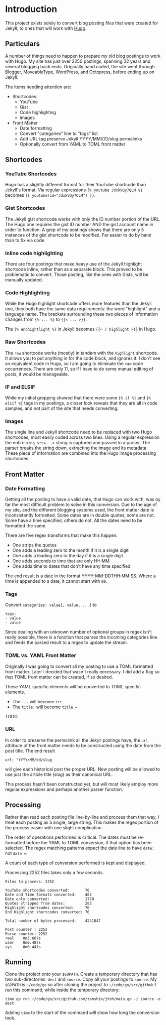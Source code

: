 # Introduction
This project exists solely to convert blog posting files that were created for Jekyll, to ones that
will work with [Hugo](https://gohugo.io "Hugo").

## Particulars
A number of things need to happen to prepare my old blog postings to work with Hugo. My site has
just over 2250 postings, spanning 22 years and several blogging back ends. Originally hand
coded, the site went through Blogger, MoveableType, WordPress, and Octopress, before ending up on
Jekyll.

The items needing attention are:
- Shortcodes:
  - YouTube
  - Gist
  - Code highlighting
  - images
- Front Matter
  - Date formatting
  - Convert "categories" line to "tags" list
  - Add URL tag preserve Jekyll YYYY/MM/DD/slug permalinks
  - Optionally convert from YAML to TOML front matter

## Shortcodes
### YouTube Shortcodes
Hugo has a slightly different format for their YouTube shortcode than Jekyll's format. Via regular
expressions `{% youtube JdxkVQy7QLM %}` becomes `{{ youtube(id="JdxkVQy7QLM") }}`.

### Gist Shortcodes
The Jekyll gist shortcode works with only the ID number portion of the URL. The Hugo one requires
the gist ID number AND the gist account name in order to function. A grep of my postings shows that
there are only 5 instances of the gist shortcode to be modified. Far easier to do by hand than to
fix via code.

### Inline code highlighting
There are four postings that make heavy use of the Jekyll highlight shortcode inline, rather than as
a separate block. This proved to be problematic to convert. Those posting, like the ones with Gists,
will be manually updated.

### Code Highlighting
While the Hugo highlight shortcode offers more features than the Jekyll one, they both have the
same data requirements: the word "highlight" and a language name. The brackets surrounding these two
pieces of information changes from `{% ... %}` to `{{< ... >}}`.

The `{% endhightlight %}` in Jekyll becomes `{{< / highlight >}}` in Hugo.

### Raw Shortcodes
The `raw` shortcode works (mostly) in tandem with the `highlight` shortcode. It allows you to put
anything in for the code block, and ignores it. I don't see an equivalent code in Hugo, so I am
going to eliminate the `raw` code occurrences. There are only 11, so if I have to do some manual
editing of posts, it would be manageable.


### IF and ELSIF
While my  initial grepping showed that there were some `{% if %}` and `{% elsif %}` tags in my
postings, a closer look reveals that they are all in code samples, and not part of the site that
needs converting.

### Images
The single line and Jekyll shortcode need to be replaced with two Hugo shortcodes, most easily coded
across two lines. Using a regular expression the entire `<ing src=...>` string is captured and
passed to a parser. The parser breaks the string down, extracting the image and its metadata. These
piece of information are combined into the Hugo image processing shortcodes.

## Front Matter
### Date Formatting
Getting all the posting to have a valid date, that Hugo can work with, was by far the most difficult
problem to solve in this conversion. Due to the age of my site, and the different blogging systems
used, the front matter date is inconsistently formatted. Some dates are in double quotes, some are
not. Some have a time specified, others do not. All the dates need to be formatted the same.

There are five regex transforms that make this happen.
- One strips the quotes
- One adds a leading zero to the month if it is a single digit
- One adds a leading zero to the day if it is a single digit
- One adds seconds to time that are only HH:MM
- One adds time to dates that don't have any time specified

The end result is a date in the format YYYY-MM-DDTHH:MM:SS. Where a time is appended to a date, it
cannot start with `00`.

### Tags
Convert `categories: value[, value, ...]` to

    tags:
    - value
    - value

Since dealing with an unknown number of optional groups in regex isn't really possible, there is a
function that parses the incoming categories line and feeds the parsed result to a regex to update
the stream.

### TOML vs. YAML Front Matter
Originally I was going to convert all my posting to use a TOML formatted front matter. Later I
decided that wasn't really necessary. I did add a flag so that TOML front matter can be created, if
so desired.

These YAML specific elements will be converted to TOML specific elements.

* The `---` will become `+++`
* The `title:` will become `title =`

TODO
### URL
In order to preserve the permalink all the Jekyll postings have, the `url` attribute of the front
matter needs to be constructed using the date from the post title. The end result

    url: "YYYY/MM/dd/slug

will give each historical post the proper URL. New posting will be allowed to use just the article
title (slug) as their canonical URL.

This process hasn't been constructed yet, but will most likely employ more regular expressions and
perhaps another parser function.

## Processing
Rather than read each posting file line-by-line and process them that way, I treat each posting as a
single, large string. This makes the regex portion of the process easier with one slight
complication.

The order of operations performed is critical. The dates must be re-formatted before the YAML to
TOML conversion, if that option has been selected. The regex matching patterns expect the date line
to have `date:` not `date =`.

A count of each type of conversion performed is kept and displayed.

Processing 2252 files takes only a few seconds.

    Files to process: 2252

    YouTube shortcodes converted:       70
    Date and Time formats converted:    482
    Date only converted:                1770
    Quotes stripped from dates:         282
    Highlight shortcodes converted:     70
    End Highlight shortcodes converted: 70

    Total number of bytes processed:    4241847

    Post counter : 2252
    Parse counter: 2252
    real    0m3.607s
    user    0m0.487s
    sys     0m0.441s

## Running
Clone the project onto your `$GOPATH`. Create a temporary directory that has two sub-directories:
`dest` and `source`. Copy all your postings to `source`. My `$GOPATH` is
`~/code/go` so after cloning the project to `~/code/go/src/github` I run this command, while inside
the temporary directory:

    time go run ~/code/go/src/github.com/zanshin/jtoh/main.go -i source -o dest

Adding `time` to the start of the command will show how long the conversion took.
